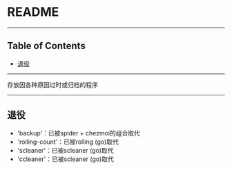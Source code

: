 # README

<!-- File: README.md -->
<!-- Author: YJ -->
<!-- Email: yj1516268@outlook.com -->
<!-- Created Time: 2022-11-03 23:31:12 -->

---

## Table of Contents

<!-- vim-markdown-toc GFM -->

* [退役](#退役)

<!-- vim-markdown-toc -->

---

<!-- Object info -->
存放因各种原因过时或归档的程序

---

## 退役

- 'backup'：已被spider + chezmoi的组合取代
- 'rolling-count'：已被rolling (go)取代
- 'scleaner'：已被scleaner (go)取代
- 'ccleaner'：已被scleaner (go)取代
